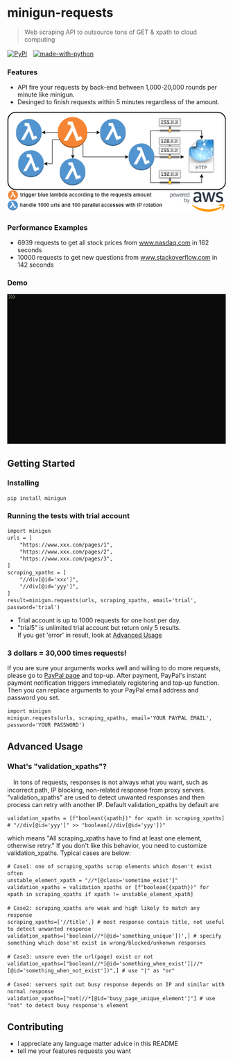  # minigun-requests
> Web scraping API to outsource tons of GET & xpath to cloud computing  

[![PyPI](https://img.shields.io/pypi/v/minigun.svg)](https://pypi.python.org/pypi/minigun)　[![made-with-python](https://img.shields.io/badge/Made%20with-Python-1f425f.svg)](https://www.python.org/)
### Features
+ API fire your requests by back-end between 1,000-20,000 rounds per minute like minigun.  
+ Desinged to finish requests within 5 minutes regardless of the amount.  

![flowchart](/images/flowchart.png)
### Performance Examples
+ 6939 requests to get all stock prices from www.nasdaq.com in 162 seconds  
+ 10000 requests to get new questions from www.stackoverflow.com in 142 seconds  
### Demo
![demo](/images/demo.gif)


## Getting Started
### Installing
```
pip install minigun
```
### Running the tests with trial account
```
import minigun
urls = [
    "https://www.xxx.com/pages/1",
    "https://www.xxx.com/pages/2",
    "https://www.xxx.com/pages/3",
]
scraping_xpaths = [
    "//div[@id='xxx']",
    "//div[@id='yyy']",
]
result=minigun.requests(urls, scraping_xpaths, email='trial', password='trial')
```
* Trial account is up to 1000 requests for one host per day.  
* "trial5" is unlimited trial account but return only 5 results.  
If you get 'error' in result, look at [Advanced Usage](#advanced-usage-whats-validation_xpaths)

### 3 dollars = 30,000 times requests!
If you are sure your arguments works well and willing to do more requests, please go to [PayPal page](#https://ic8ntngzk4.execute-api.us-west-2.amazonaws.com/stage/paypal-topup-page) and top-up.
After payment, PayPal's instant payment notification triggers immediately registering and top-up function.
Then you can replace arguments to your PayPal email address and password you set.
```
import minigun
minigun.requests(urls, scraping_xpaths, email='YOUR PAYPAL EMAIL', password='YOUR PASSWORD')
```

## Advanced Usage
### What's "validation_xpaths"?
　In tons of requests, responses is not always what you want, such as incorrect path, IP blocking, non-related response from proxy servers. "validation_xpaths" are used to detect unwanted responses and then process can retry with another IP. Default validation_xpaths by default are
```
validation_xpaths = [f"boolean({xpath})" for xpath in scraping_xpaths]
# "//div[@id='yyy']" >> "boolean(//div[@id='yyy'])"
```
which means "All scraping_xpaths have to find at least one element, otherwise retry." If you don't like this behavior, you need to customize validation_xpaths. Typical cases are below:  
```
# Case1: one of scraping_xpaths scrap elements which dosen't exist often
unstable_element_xpath = "//*[@class='sometime_exist']"
validation_xpaths = validation_xpaths or [f"boolean({xpath})" for xpath in scraping_xpaths if xpath != unstable_element_xpath]

# Case2: scraping_xpaths are weak and high likely to match any response  
scraping_xpaths=['//title',] # most response contain title, not useful to detect unwanted response
validation_xpaths=['boolean(//*[@id='something_unique'])',] # specify something which dose'nt exist in wrong/blocked/unkonwn responses

# Case3: unsure even the url(page) exist or not
validation_xpaths=["boolean(//*[@id='something_when_exist']|//*[@id='something_when_not_exist'])",] # use "|" as "or"

# Case4: servers spit out busy response depends on IP and similar with normal response
validation_xpaths=["not(//*[@id='busy_page_unique_element']"] # use "not" to detect busy response's element
```
## Contributing
+ I appreciate any language matter advice in this README
+ tell me your features requests you want
